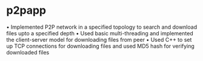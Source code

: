 # p2papp
• Implemented P2P network in a specified topology to search and download files upto a specified depth
• Used basic multi-threading and implemented the client-server model for downloading files from peer
• Used C++ to set up TCP connections for downloading files and used MD5 hash for verifying downloaded files
